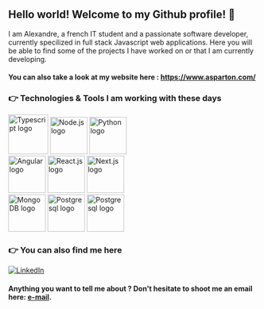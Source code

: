 ## Hello world! Welcome to my Github profile! 👋

I am Alexandre, a french IT student and a passionate software developer, currently specilized in full stack Javascript web applications. Here you will be able to find some of the projects I have worked on or that I am currently developing.
#### You can also take a look at my website here : https://www.asparton.com/

### 👉 Technologies & Tools I am working with these days
<div>
  <img src="https://img.icons8.com/color/240/000000/typescript.png" alt="Typescript logo" width="80"/>
  <img src="https://seeklogo.com/images/N/nodejs-logo-065257DE24-seeklogo.com.png" alt="Node.js logo" width="75"/>
  <img src="https://seeklogo.com/images/P/python-logo-A32636CAA3-seeklogo.com.png" alt="Python logo" width="75"/>
</div>
<div>
  <img src="https://seeklogo.com/images/A/angular-logo-B76B1CDE98-seeklogo.com.png" alt="Angular logo" width="75"/>
  <img src="https://img.icons8.com/office/240/000000/react.png" alt="React.js logo" width="75"/>
  <img src="https://seeklogo.com/images/N/next-js-logo-8FCFF51DD2-seeklogo.com.png" alt="Next.js logo" width="75"/>
</div>
<div>
  <img src="https://seeklogo.com/images/M/mongodb-logo-4A71340576-seeklogo.com.png" alt="MongoDB logo" width="75"/>
  <img src="https://img.icons8.com/color/240/000000/postgreesql.png" alt="Postgresql logo" width="75"/>
  <img src="https://seeklogo.com/images/M/MySQL-logo-F6FF285A58-seeklogo.com.png" alt="Postgresql logo" width="75"/>
</div>

### 👉 You can also find me here
[![LinkedIn](https://raw.githubusercontent.com/WaylonWalker/WaylonWalker/main/icon/linkedin.png)](https://www.linkedin.com/in/alexandre-sparton/)

#### Anything you want to tell me about ? Don't hesitate to shoot me an email here: [e-mail](mailto:sparton.alexandre@gmail.com).
